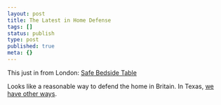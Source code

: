 ```yaml
---
layout: post
title: The Latest in Home Defense
tags: []
status: publish
type: post
published: true
meta: {}
---
```

This just in from London:  [Safe Bedside Table](http://www.productdose.com/article.php?article_id=6447)

Looks like a reasonable way to defend the home in Britain.  In Texas, [we have other ways](http://texasgunssa.com/).
